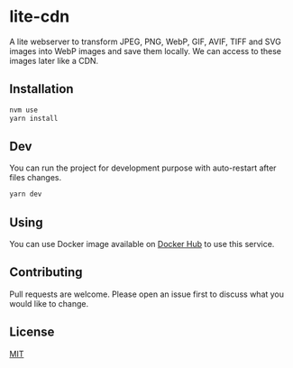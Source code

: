 # lite-cdn

A lite webserver to transform JPEG, PNG, WebP, GIF, AVIF, TIFF and SVG images into WebP images and save them locally. We can access to these images later like a CDN.

## Installation

```bash
nvm use
yarn install
```

## Dev

You can run the project for development purpose with auto-restart after files changes.

```bash
yarn dev
```

## Using

You can use Docker image available on [Docker Hub](https://hub.docker.com/repository/docker/adrienguesnel/lite-cdn) to use this service.

## Contributing

Pull requests are welcome.
Please open an issue first to discuss what you would like to change.

## License

[MIT](./LICENSE)
